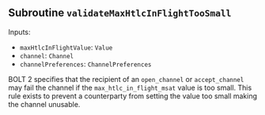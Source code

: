 ## Subroutine `validateMaxHtlcInFlightTooSmall`

Inputs:

-   `maxHtlcInFlightValue`: `Value`
-   `channel`: `Channel`
-   `channelPreferences`: `ChannelPreferences`

BOLT 2 specifies that the recipient of an `open_channel` or `accept_channel` may fail the channel if the `max_htlc_in_flight_msat` value is too small. This rule exists to prevent a counterparty from setting the value too small making the channel unusable.
